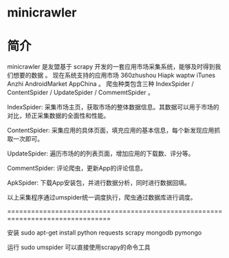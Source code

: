 minicrawler
===========

简介
====

minicrawler 是友盟基于 scrapy 开发的一套应用市场采集系统，能够及时得到我们想要的数据 。
现在系统支持的应用市场 360zhushou Hiapk waptw iTunes Anzhi AndroidMarket AppChina 。
爬虫种类包含三种 IndexSpider / ContentSpider / UpdateSpider / CommemtSpider 。

IndexSpider:
采集市场主页，获取市场的整体数据信息。其数据可以用于市场的对比，矫正采集数据的全面性和性能。

ContentSpider:
采集应用的具体页面，填充应用的基本信息，每个新发现应用抓取一次即可。

UpdateSpider:
遍历市场的的列表页面，增加应用的下载数、评分等。

CommentSpider:
评论爬虫，更新App的评论信息。

ApkSpider:
下载App安装包，并进行数据分析，同时进行数据回填。

以上采集程序通过umspider统一调度执行，爬虫通过数据库进行调度。

================================================================================

安装
sudo apt-get install python requests scrapy mongodb pymongo

运行
sudo umspider
可以直接使用scrapy的命令工具
